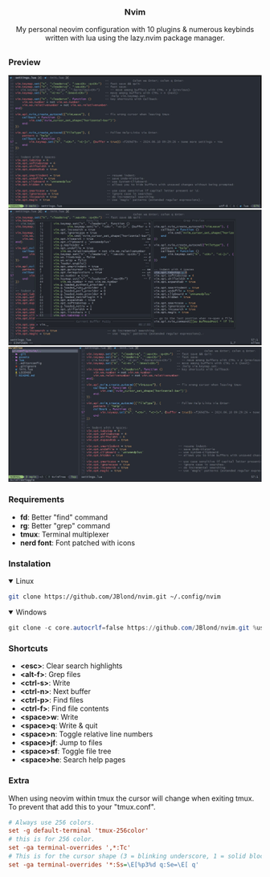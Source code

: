 <h3 align="center"> Nvim </h3>

<p align="center">
My personal neovim configuration with 10 plugins & numerous keybinds written with lua using the lazy.nvim package manager.
</p>


## <!-- Small trick for a github README seperator. -->


### Preview

![preview](assets/001.jpg)
![preview](assets/002.jpg)
![preview](assets/003.jpg)


### Requirements

- **fd**: Better "find" command
- **rg**: Better "grep" command
- **tmux**: Terminal multiplexer
- **nerd font**: Font patched with icons


### Instalation

<details open><summary>Linux</summary>

```bash
git clone https://github.com/JBlond/nvim.git ~/.config/nvim
```

</details>

<details open><summary>Windows</summary>

```powershell
git clone -c core.autocrlf=false https://github.com/JBlond/nvim.git %userprofile%\AppData\Local\nvim\
```

</details>


### Shortcuts

- **\<esc>**: Clear search highlights
- **\<alt-f>**: Grep files
- **\<ctrl-s>**: Write
- **\<ctrl-n>**: Next buffer
- **\<ctrl-p>**: Find files
- **\<ctrl-f>**: Find file contents
- **\<space>w**: Write
- **\<space>q**: Write & quit
- **\<space>n**: Toggle relative line numbers
- **\<space>jf**: Jump to files
- **\<space>sf**: Toggle file tree
- **\<space>he**: Search help pages


### Extra

When using neovim within tmux the cursor will change when exiting tmux. To prevent that add this to your "tmux.conf".

```ini
# Always use 256 colors.
set -g default-terminal 'tmux-256color'
# this is for 256 color.
set -ga terminal-overrides ',*:Tc'
# This is for the cursor shape (3 = blinking underscore, 1 = solid block).
set -ga terminal-overrides '*:Ss=\E[%p3%d q:Se=\E[ q'
```
